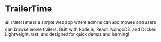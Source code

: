 # TrailerTime
🎬 TrailerTime is a simple web app where admins can add movies and users can browse movie trailers. Built with Node.js, React, MongoDB, and Docker. Lightweight, fast, and designed for quick demos and learning!
